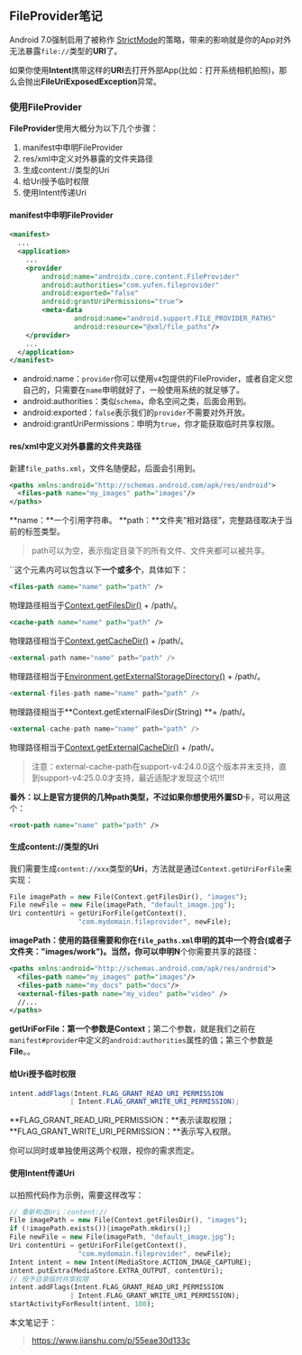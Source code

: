 ## FileProvider笔记

Android 7.0强制启用了被称作 [StrictMode](https://link.jianshu.com?t=https://developer.android.com/reference/android/os/StrictMode.html)的策略，带来的影响就是你的App对外无法暴露`file://`类型的**URI**了。

如果你使用**Intent**携带这样的**URI**去打开外部App(比如：打开系统相机拍照)，那么会抛出**FileUriExposedException**异常。

### 使用FileProvider

**FileProvider**使用大概分为以下几个步骤：

1. manifest中申明FileProvider
2. res/xml中定义对外暴露的文件夹路径
3. 生成content://类型的Uri
4. 给Uri授予临时权限
5. 使用Intent传递Uri

#### manifest中申明FileProvider

```xml
<manifest>
  ...
  <application>
    ...
    <provider
        android:name="androidx.core.content.FileProvider"
        android:authorities="com.yufen.fileprovider"
        android:exported="false"
        android:grantUriPermissions="true">
        <meta-data
                android:name="android.support.FILE_PROVIDER_PATHS"
                android:resource="@xml/file_paths"/>
    </provider>
    ...
  </application>
</manifest>
```

- android:name：`provider`你可以使用`v4`包提供的FileProvider，或者自定义您自己的，只需要在`name`申明就好了，一般使用系统的就足够了。
- android:authorities：类似`schema`，命名空间之类，后面会用到。
- android:exported：`false`表示我们的`provider`不需要对外开放。
- android:grantUriPermissions：申明为`true`，你才能获取临时共享权限。

#### res/xml中定义对外暴露的文件夹路径

新建`file_paths.xml`，文件名随便起，后面会引用到。

```xml
<paths xmlns:android="http://schemas.android.com/apk/res/android">
  <files-path name="my_images" path="images"/>
</paths>
```

**name：**一个引用字符串。
 **path：**文件夹“相对路径”，完整路径取决于当前的标签类型。

> path可以为空，表示指定目录下的所有文件、文件夹都可以被共享。

``这个元素内可以包含以下**一个或多个**，具体如下：

```xml
<files-path name="name" path="path" />
```

物理路径相当于[Context.getFilesDir()](https://link.jianshu.com?t=https://developer.android.com/reference/android/content/Context.html#getFilesDir()) + /path/。

```xml
<cache-path name="name" path="path" />
```

物理路径相当于[Context.getCacheDir()](https://link.jianshu.com?t=https://developer.android.com/reference/android/content/Context.html#getFilesDir()) + /path/。

```dart
<external-path name="name" path="path" />
```

物理路径相当于[Environment.getExternalStorageDirectory()](https://link.jianshu.com?t=https://developer.android.com/reference/android/os/Environment.html#getExternalStorageDirectory()) + /path/。

```dart
<external-files-path name="name" path="path" />
```

物理路径相当于**Context.getExternalFilesDir(String) **+ /path/。

```dart
<external-cache-path name="name" path="path" />
```

物理路径相当于[Context.getExternalCacheDir()](https://link.jianshu.com?t=https://developer.android.com/reference/android/content/Context.html#getExternalCacheDir()) + /path/。

> 注意：external-cache-path在support-v4:24.0.0这个版本并未支持，直到support-v4:25.0.0才支持，最近适配才发现这个坑!!!

**番外：**以上是官方提供的几种path类型，不过如果你想使用外置**SD**卡，可以用这个：

```xml
<root-path name="name" path="path" />
```

#### 生成content://类型的Uri

我们需要生成`content://xxx`类型的**Uri**，方法就是通过`Context.getUriForFile`来实现：

```dart
File imagePath = new File(Context.getFilesDir(), "images");
File newFile = new File(imagePath, "default_image.jpg");
Uri contentUri = getUriForFile(getContext(), 
                 "com.mydomain.fileprovider", newFile);
```

**imagePath：**使用的路径需要和你在`file_paths.xml`申明的其中一个符合(**或者子文件夹："images/work"**)。当然，你可以申明**N**个你需要共享的路径：

```xml
<paths xmlns:android="http://schemas.android.com/apk/res/android">    
  <files-path name="my_images" path="images"/>    
  <files-path name="my_docs" path="docs"/>
  <external-files-path name="my_video" path="video" />
  //...
</paths>
```

**getUriForFile：**第一个参数是**Context**；第二个参数，就是我们之前在`manifest#provider`中定义的`android:authorities`属性的值；第三个参数是**File**。。

#### 给Uri授予临时权限

```java
intent.addFlags(Intent.FLAG_GRANT_READ_URI_PERMISSION
               | Intent.FLAG_GRANT_WRITE_URI_PERMISSION);  
```

**FLAG_GRANT_READ_URI_PERMISSION：**表示读取权限；
 **FLAG_GRANT_WRITE_URI_PERMISSION：**表示写入权限。

你可以同时或单独使用这两个权限，视你的需求而定。

#### 使用Intent传递Uri

以拍照代码作为示例，需要这样改写：

```dart
// 重新构造Uri：content://
File imagePath = new File(Context.getFilesDir(), "images");
if (!imagePath.exists()){imagePath.mkdirs();}
File newFile = new File(imagePath, "default_image.jpg");
Uri contentUri = getUriForFile(getContext(), 
                 "com.mydomain.fileprovider", newFile);
Intent intent = new Intent(MediaStore.ACTION_IMAGE_CAPTURE);
intent.putExtra(MediaStore.EXTRA_OUTPUT, contentUri);
// 授予目录临时共享权限
intent.addFlags(Intent.FLAG_GRANT_READ_URI_PERMISSION
               | Intent.FLAG_GRANT_WRITE_URI_PERMISSION);
startActivityForResult(intent, 100);
```





本文笔记于：

> https://www.jianshu.com/p/55eae30d133c